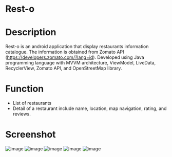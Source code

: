 # Rest-o
# Description
Rest-o is an android application that display restaurants information catalogue. The information is obtained from Zomato API (https://developers.zomato.com/?lang=id). Developed using Java programming language with MVVM architecture, ViewModel, LiveData, RecyclerView,  Zomato API, and OpenStreetMap library.

# Function
- List of restaurants
- Detail of a restaurant include name, location, map navigation, rating, and reviews.

# Screenshot

![image](https://user-images.githubusercontent.com/90978711/135740373-e729d6d8-7e9c-4835-b215-8a1e03e14a40.png)   ![image](https://user-images.githubusercontent.com/90978711/135740385-0170f983-1738-4706-9831-a66f0c08d05f.png)   ![image](https://user-images.githubusercontent.com/90978711/135740381-70a16d1b-5cc3-4536-834e-867cabf7e819.png)   ![image](https://user-images.githubusercontent.com/90978711/135740387-30fc1905-5e50-4009-9d28-e64c37b9d08c.png)   ![image](https://user-images.githubusercontent.com/90978711/135740389-639b5fda-da71-44da-934b-0d785170f8cc.png)
